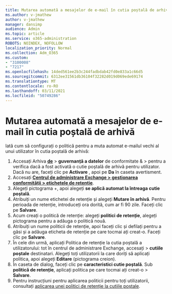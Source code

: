 ```yaml
---
title: Mutarea automată a mesajelor de e-mail în cutia poștală de arhivă
ms.author: v-jmathew
author: v-jmathew
manager: dansimp
audience: Admin
ms.topic: article
ms.service: o365-administration
ROBOTS: NOINDEX, NOFOLLOW
localization_priority: Normal
ms.collection: Adm_O365
ms.custom:
- "3100008"
- "7217"
ms.openlocfilehash: 14ded561ee2b3c244fadbdab42fd0e833a1c66d5
ms.sourcegitcommit: 6312ee31561db36104f32282d019d069ede69174
ms.translationtype: MT
ms.contentlocale: ro-RO
ms.lasthandoff: 03/11/2021
ms.locfileid: "50749286"
---
```

# <a name="automatically-move-email-messages-to-the-archive-mailbox"></a>Mutarea automată a mesajelor de e-mail în cutia poștală de arhivă

Iată cum să configurați o politică pentru a muta automat e-mailul vechi al unui utilizator în cutia poștală de arhivă:

1. Accesați Arhiva [**de**](https://go.microsoft.com/fwlink/p/?linkid=2077143)  >  **guvernanță a datelor** de conformitate &  >   pentru a verifica dacă a fost activată o cutie poștală de arhivă pentru utilizator. Dacă nu are, faceți clic pe **Activare** , apoi pe **Da** în caseta avertisment.
2. Accesați [**Centrul de administrare Exchange > gestionarea conformității > etichetele de retenție**](https://go.microsoft.com/fwlink/?linkid=2059104).
3. Alegeți pictograma +, apoi alegeți **se aplică automat la întreaga cutie poștală**.
4. Atribuiți un nume etichetei de retenție și alegeți **Mutare în arhivă**. Pentru perioada de retenție, introduceți ora dorită, cum ar fi 90 zile. Faceți clic pe **Salvare**.
5. Acum creați o politică de retenție: alegeți **politici de retenție**, alegeți pictograma pentru a adăuga o politică nouă.
6. Atribuiți un nume politicii de retenție, apoi faceți clic și defilați pentru a găsi și a adăuga eticheta de retenție pe care tocmai ați creat-o. Faceți clic pe **Salvare**.
7. În cele din urmă, aplicați Politica de retenție la cutia poștală a utilizatorului: tot în centrul de administrare Exchange, accesați  >  **cutiile poștale** destinatari. Alegeți toți utilizatorii la care doriți să aplicați politica, apoi alegeți **Editare** (pictograma creion).
8. În caseta de dialog, faceți clic pe **caracteristici cutie poștală**. Sub **politică de retenție**, aplicați politica pe care tocmai ați creat-o > **Salvare**.
9. Pentru instrucțiuni pentru aplicarea politicii pentru toți utilizatorii, consultați [aplicarea unei politici de retenție la cutiile poștale](https://docs.microsoft.com/exchange/security-and-compliance/messaging-records-management/apply-retention-policy).
